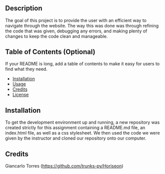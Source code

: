 # <Horiseon>
## Description
The goal of this project is to provide the user with an efficient way to navigate through the website. The way this was done was through refining the code that was given, debugging any errors, and making plenty of changes to keep the code clean and manageable.
## Table of Contents (Optional)
If your README is long, add a table of contents to make it easy for users to find what they need.
- [Installation](#installation)
- [Usage](#usage)
- [Credits](#credits)
- [License](#license)
## Installation
To get the development environment up and running, a new repository was created strictly for this assignment containing a README.md file, an index.html file, as well as a css stylesheet. We then used the code we were given by the instructor and cloned our repository onto our computer.
## Credits
Giancarlo Torres
(https://github.com/trunks-py/Horiseon)